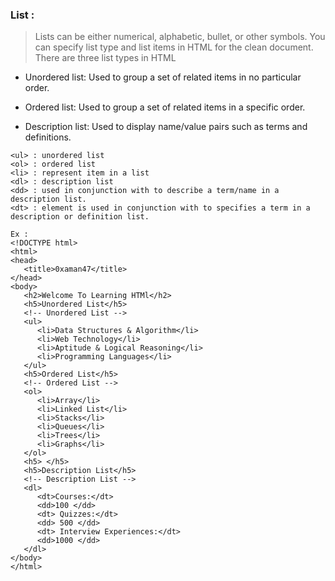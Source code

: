 ### List :
>Lists can be either numerical, alphabetic, bullet, or other symbols. You can specify list type and list items in HTML for the clean document. There are three list types in HTML
* Unordered list: Used to group a set of related items in no particular order.

* Ordered list: Used to group a set of 
related items in a specific order.

* Description list: Used to display name/value pairs such as terms and definitions.
```
<ul> : unordered list
<ol> : ordered list
<li> : represent item in a list
<dl> : description list
<dd> : used in conjunction with to describe a term/name in a description list.
<dt> : element is used in conjunction with to specifies a term in a description or definition list.
```
```
Ex : 
<!DOCTYPE html>
<html>
<head>
   <title>0xaman47</title>
</head>
<body>
   <h2>Welcome To Learning HTMl</h2>
   <h5>Unordered List</h5>
   <!-- Unordered List -->
   <ul>
      <li>Data Structures & Algorithm</li>
      <li>Web Technology</li>
      <li>Aptitude & Logical Reasoning</li>
      <li>Programming Languages</li>
   </ul>
   <h5>Ordered List</h5>
   <!-- Ordered List -->
   <ol>
      <li>Array</li>
      <li>Linked List</li>
      <li>Stacks</li>
      <li>Queues</li>
      <li>Trees</li>
      <li>Graphs</li>
   </ol>
   <h5> </h5>
   <h5>Description List</h5>
   <!-- Description List -->
   <dl>
      <dt>Courses:</dt>
      <dd>100 </dd>
      <dt> Quizzes:</dt>
      <dd> 500 </dd>
      <dt> Interview Experiences:</dt>
      <dd>1000 </dd>
   </dl>
</body>
</html>
```